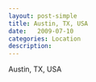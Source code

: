 ```yaml
---
layout: post-simple
title: Austin, TX, USA
date:   2009-07-10
categories: Location
description: 
---
```


Austin, TX, USA